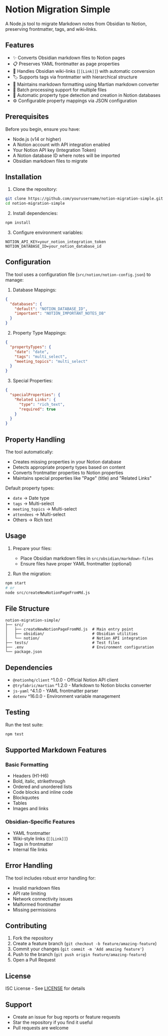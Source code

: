# Notion Migration Simple

A Node.js tool to migrate Markdown notes from Obsidian to Notion, preserving frontmatter, tags, and wiki-links.

## Features

- ✨ Converts Obsidian markdown files to Notion pages
- 📋 Preserves YAML frontmatter as page properties
- 🔗 Handles Obsidian wiki-links (`[[Link]]`) with automatic conversion
- 🏷️ Supports tags via frontmatter with hierarchical structure
- 📝 Maintains markdown formatting using Martian markdown converter
- 🚀 Batch processing support for multiple files
- 🔄 Automatic property type detection and creation in Notion databases
- ⚙️ Configurable property mappings via JSON configuration

## Prerequisites

Before you begin, ensure you have:
- Node.js (v14 or higher)
- A Notion account with API integration enabled
- Your Notion API key (Integration Token)
- A Notion database ID where notes will be imported
- Obsidian markdown files to migrate

## Installation

1. Clone the repository:
```bash
git clone https://github.com/yourusername/notion-migration-simple.git
cd notion-migration-simple
```

2. Install dependencies:
```bash
npm install
```

3. Configure environment variables:
```env
NOTION_API_KEY=your_notion_integration_token
NOTION_DATABASE_ID=your_notion_database_id
```

## Configuration

The tool uses a configuration file (`src/notion/notion-config.json`) to manage:

1. Database Mappings:
```json
{
  "databases": {
    "default": "NOTION_DATABASE_ID",
    "important": "NOTION_IMPORTANT_NOTES_DB"
  }
}
```

2. Property Type Mappings:
```json
{
  "propertyTypes": {
    "date": "date",
    "tags": "multi_select",
    "meeting_topics": "multi_select"
  }
}
```

3. Special Properties:
```json
{
  "specialProperties": {
    "Related Links": {
      "type": "rich_text",
      "required": true
    }
  }
}
```

## Property Handling

The tool automatically:
- Creates missing properties in your Notion database
- Detects appropriate property types based on content
- Converts frontmatter properties to Notion properties
- Maintains special properties like "Page" (title) and "Related Links"

Default property types:
- `date` → Date type
- `tags` → Multi-select
- `meeting_topics` → Multi-select
- `attendees` → Multi-select
- Others → Rich text

## Usage

1. Prepare your files:
   - Place Obsidian markdown files in `src/obsidian/markdown-files`
   - Ensure files have proper YAML frontmatter (optional)

2. Run the migration:
```bash
npm start
# or
node src/createNewNotionPageFromMd.js
```

## File Structure

```
notion-migration-simple/
├── src/
│   ├── createNewNotionPageFromMd.js  # Main entry point
│   ├── obsidian/                     # Obsidian utilities
│   └── notion/                       # Notion API integration
├── tests/                            # Test files
├── .env                              # Environment configuration
└── package.json
```

## Dependencies

- `@notionhq/client` ^1.0.0 - Official Notion API client
- `@tryfabric/martian` ^1.2.0 - Markdown to Notion blocks converter
- `js-yaml` ^4.1.0 - YAML frontmatter parser
- `dotenv` ^16.0.0 - Environment variable management

## Testing

Run the test suite:
```bash
npm test
```

## Supported Markdown Features

### Basic Formatting
- Headers (H1-H6)
- Bold, italic, strikethrough
- Ordered and unordered lists
- Code blocks and inline code
- Blockquotes
- Tables
- Images and links

### Obsidian-Specific Features
- YAML frontmatter
- Wiki-style links (`[[Link]]`)
- Tags in frontmatter
- Internal file links

## Error Handling

The tool includes robust error handling for:
- Invalid markdown files
- API rate limiting
- Network connectivity issues
- Malformed frontmatter
- Missing permissions

## Contributing

1. Fork the repository
2. Create a feature branch (`git checkout -b feature/amazing-feature`)
3. Commit your changes (`git commit -m 'Add amazing feature'`)
4. Push to the branch (`git push origin feature/amazing-feature`)
5. Open a Pull Request

## License

ISC License - See [LICENSE](LICENSE) for details

## Support

- Create an issue for bug reports or feature requests
- Star the repository if you find it useful
- Pull requests are welcome
